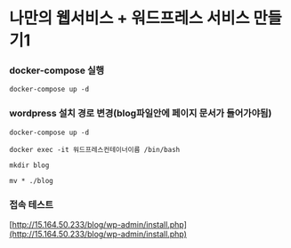 # 나만의 웹서비스 + 워드프레스 서비스 만들기1

### docker-compose 실행

```docker
docker-compose up -d
```

### wordpress 설치 경로 변경(blog파일안에 페이지 문서가 들어가야됨)

```docker
docker-compose up -d

docker exec -it 워드프레스컨테이너이름 /bin/bash

mkdir blog

mv * ./blog
```

### 접속 테스트

[http://15.164.50.233/blog/wp-admin/install.php](http://15.164.50.233/blog/wp-admin/install.php)